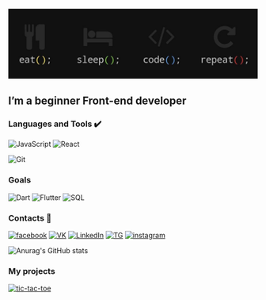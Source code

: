 ![Header](https://github.com/Askeladd06/Askeladd06/blob/main/assets/221.jpg)

## I’m a beginner Front-end developer

### Languages and Tools ✔️
![JavaScript](https://img.shields.io/badge/-JavaScript-090909?style=for-the-badge&logo=JavaScript&logoColor=df)
![React](https://img.shields.io/badge/-React-090909?style=for-the-badge&logo=React&logoColor=61DBFB)

![Git](https://img.shields.io/badge/-Git-090909?style=for-the-badge&logo=Git&logoColor=white)

### Goals
![Dart](https://img.shields.io/badge/-Dart-090909?style=for-the-badge&logo=dart&logoColor=blue)
![Flutter](https://img.shields.io/badge/-Flutter-090909?style=for-the-badge&logo=flutter&logoColor=47C5FB)
![SQL](https://img.shields.io/badge/-Sql-090909?style=for-the-badge&amp;logo=mysql&amp;logoColor=00648B)


### Contacts 🔎

[![facebook](https://img.shields.io/badge/-Facebook-090909?style=for-the-badge&logo=facebook&logoColor=blue)](https://www.facebook.com/vlad.toderishen.06)
[![VK](https://img.shields.io/badge/-Vkontakte-090909?style=for-the-badge&logo=VK&logoColor=blue)](https://vk.com/vivec_the_living_god)
[![LinkedIn](https://img.shields.io/badge/-Linked_In-090909?style=for-the-badge&logo=LinkedIn&logoColor=blue)](https://www.linkedin.com/in/v-toderishen/)
[![TG](https://img.shields.io/badge/-Telegram-090909?style=for-the-badge&logo=Telegram&logoColor=blue)](https://t.me/Askeladd06)
[![instagram](https://img.shields.io/badge/-instagram-090909?style=for-the-badge&logo=instagram&logoColor=purple)](https://www.instagram.com/night_toderishen/)

![Anurag's GitHub stats](https://github-readme-stats.vercel.app/api?username=Askeladd06&hide=contribs,prs,stars,issues&count_private=true&show_icons=true&theme=dark)

### My projects

[![tic-tac-toe](https://img.shields.io/badge/-tic_tac_toe-black?style=for-the-badge&logo=&logoColor=blue)](https://tic-tac-toe-by-askeladd.netlify.app/)
